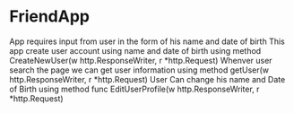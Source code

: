 # FriendApp
App requires input from user in the form of his name and date of birth
This app create user account using name and date of birth using method CreateNewUser(w http.ResponseWriter, r *http.Request)
Whenver user search the page we can get user information using method getUser(w http.ResponseWriter, r *http.Request)
User Can change his name and Date of Birth using method func EditUserProfile(w http.ResponseWriter, r *http.Request)
